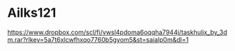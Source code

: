 # Ailks121



https://www.dropbox.com/scl/fi/vwsl4pdoma6oqqha7944j/taskhulix_by_3dm.rar?rlkey=5a7t6xlcwfhxqo7760b5gyom5&st=saialp0m&dl=1
